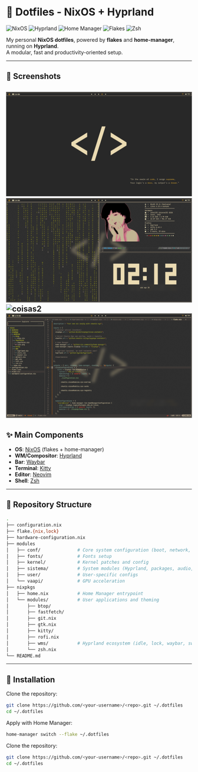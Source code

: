 # 🌸 Dotfiles - NixOS + Hyprland

![NixOS](https://img.shields.io/badge/NixOS-5277C3?logo=nixos&logoColor=white)
![Hyprland](https://img.shields.io/badge/Hyprland-black?logo=wayland&logoColor=white)
![Home Manager](https://img.shields.io/badge/Home%20Manager-blue?logo=nix&logoColor=white)
![Flakes](https://img.shields.io/badge/Flakes-5E81AC?logo=snowflake&logoColor=white)
![Zsh](https://img.shields.io/badge/Shell-Zsh-4EAA25?logo=gnu-bash&logoColor=white)

My personal **NixOS dotfiles**, powered by **flakes** and **home-manager**, running on **Hyprland**.  
A modular, fast and productivity-oriented setup.  

---
## 📸 Screenshots

![teste](assets/tela_inicial.webp)
![coisas](assets/coisas.webp)
![coisas2](assets/coisas2.webp)
![nvim](assets/nvim.webp)
---
## ✨ Main Components

- **OS**: [NixOS](https://nixos.org/) (flakes + home-manager)  
- **WM/Compositor**: [Hyprland](https://hyprland.org/)  
- **Bar**: [Waybar](https://github.com/Alexays/Waybar)  
- **Terminal**: [Kitty](https://sw.kovidgoyal.net/kitty/)  
- **Editor**: [Neovim](https://neovim.io/)  
- **Shell**: [Zsh](https://www.zsh.org/)  

---

## 📂 Repository Structure

```bash
.
├── configuration.nix
├── flake.{nix,lock}
├── hardware-configuration.nix
├── modules
│   ├── conf/              # Core system configuration (boot, network, nix, etc.)
│   ├── fonts/             # Fonts setup
│   ├── kernel/            # Kernel patches and config
│   ├── sistema/           # System modules (Hyprland, packages, audio, Steam)
│   ├── user/              # User-specific configs
│   └── vaapi/             # GPU acceleration
├── nixpkgs
│   ├── home.nix           # Home Manager entrypoint
│   └── modules/           # User applications and theming
│       ├── btop/
│       ├── fastfetch/
│       ├── git.nix
│       ├── gtk.nix
│       ├── kitty/
│       ├── rofi.nix
│       ├── wms/           # Hyprland ecosystem (idle, lock, waybar, swaync, tofi)
│       └── zsh.nix
└── README.md
```
---

## 🚀 Installation


Clone the repository:

```bash
git clone https://github.com/<your-username>/<repo>.git ~/.dotfiles
cd ~/.dotfiles
```

Apply with Home Manager:

```bash
home-manager switch --flake ~/.dotfiles
```
Clone the repository:

```bash
git clone https://github.com/<your-username>/<repo>.git ~/.dotfiles
cd ~/.dotfiles
